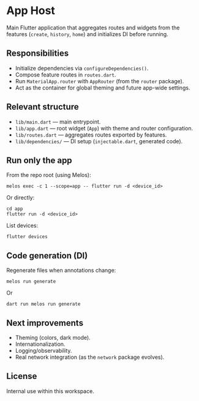 # App Host

Main Flutter application that aggregates routes and widgets from the features (`create`, `history`, `home`) and initializes DI before running.

## Responsibilities

- Initialize dependencies via `configureDependencies()`.
- Compose feature routes in `routes.dart`.
- Run `MaterialApp.router` with `AppRouter` (from the `router` package).
- Act as the container for global theming and future app-wide settings.

## Relevant structure

- `lib/main.dart` — main entrypoint.
- `lib/app.dart` — root widget (`App`) with theme and router configuration.
- `lib/routes.dart` — aggregates routes exported by features.
- `lib/dependencies/` — DI setup (`injectable.dart`, generated code).

## Run only the app

From the repo root (using Melos):
```
melos exec -c 1 --scope=app -- flutter run -d <device_id>
```

Or directly:
```
cd app
flutter run -d <device_id>
```

List devices:
```
flutter devices
```

## Code generation (DI)

Regenerate files when annotations change:
```
melos run generate
```
Or
```
dart run melos run generate
```

## Next improvements

- Theming (colors, dark mode).
- Internationalization.
- Logging/observability.
- Real network integration (as the `network` package evolves).

## License

Internal use within this workspace.

